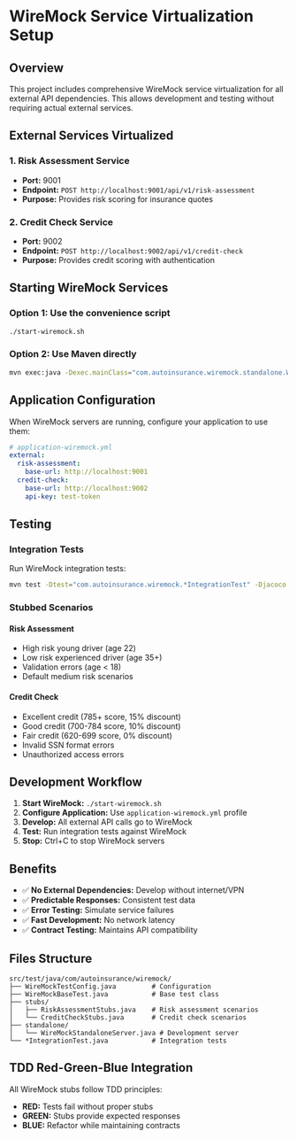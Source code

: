 # WireMock Service Virtualization Setup

## Overview

This project includes comprehensive WireMock service virtualization for all external API dependencies. This allows development and testing without requiring actual external services.

## External Services Virtualized

### 1. Risk Assessment Service
- **Port:** 9001
- **Endpoint:** `POST http://localhost:9001/api/v1/risk-assessment`
- **Purpose:** Provides risk scoring for insurance quotes

### 2. Credit Check Service  
- **Port:** 9002
- **Endpoint:** `POST http://localhost:9002/api/v1/credit-check`
- **Purpose:** Provides credit scoring with authentication

## Starting WireMock Services

### Option 1: Use the convenience script
```bash
./start-wiremock.sh
```

### Option 2: Use Maven directly
```bash
mvn exec:java -Dexec.mainClass="com.autoinsurance.wiremock.standalone.WireMockStandaloneServer" -Dexec.classpathScope="test"
```

## Application Configuration

When WireMock servers are running, configure your application to use them:

```yaml
# application-wiremock.yml
external:
  risk-assessment:
    base-url: http://localhost:9001
  credit-check:
    base-url: http://localhost:9002
    api-key: test-token
```

## Testing

### Integration Tests
Run WireMock integration tests:
```bash
mvn test -Dtest="com.autoinsurance.wiremock.*IntegrationTest" -Djacoco.skip=true
```

### Stubbed Scenarios

#### Risk Assessment
- High risk young driver (age 22)
- Low risk experienced driver (age 35+)
- Validation errors (age < 18)
- Default medium risk scenarios

#### Credit Check  
- Excellent credit (785+ score, 15% discount)
- Good credit (700-784 score, 10% discount)
- Fair credit (620-699 score, 0% discount)
- Invalid SSN format errors
- Unauthorized access errors

## Development Workflow

1. **Start WireMock:** `./start-wiremock.sh`
2. **Configure Application:** Use `application-wiremock.yml` profile
3. **Develop:** All external API calls go to WireMock
4. **Test:** Run integration tests against WireMock
5. **Stop:** Ctrl+C to stop WireMock servers

## Benefits

- ✅ **No External Dependencies:** Develop without internet/VPN
- ✅ **Predictable Responses:** Consistent test data
- ✅ **Error Testing:** Simulate service failures
- ✅ **Fast Development:** No network latency
- ✅ **Contract Testing:** Maintains API compatibility

## Files Structure

```
src/test/java/com/autoinsurance/wiremock/
├── WireMockTestConfig.java         # Configuration
├── WireMockBaseTest.java           # Base test class
├── stubs/
│   ├── RiskAssessmentStubs.java    # Risk assessment scenarios
│   └── CreditCheckStubs.java       # Credit check scenarios
├── standalone/
│   └── WireMockStandaloneServer.java # Development server
└── *IntegrationTest.java           # Integration tests
```

## TDD Red-Green-Blue Integration

All WireMock stubs follow TDD principles:
- **RED:** Tests fail without proper stubs
- **GREEN:** Stubs provide expected responses  
- **BLUE:** Refactor while maintaining contracts